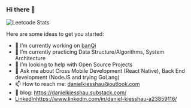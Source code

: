 ### Hi there 👋

![Leetcode Stats](https://leetcard.jacoblin.cool/danielkiesshau)


Here are some ideas to get you started:

- 🔭 I’m currently working on [banQi](https://www.linkedin.com/company/banqi/mycompany/)
- 🌱 I’m currently practicing Data Structure/Algorithms, System Architecture
- 🤔 I’m looking to help with Open Source Projects
- 💬 Ask me about Cross Mobile Development (React Native), Back End development (NodeJS and trying GoLang)
- 📫 How to reach me: danielkiesshau@outlook.com
- 📝 blog: https://danielkiesshau.substack.com/
- [LinkedIn](https://www.linkedin.com/in/daniel-kiesshau-a23859116/)https://www.linkedin.com/in/daniel-kiesshau-a23859116/
